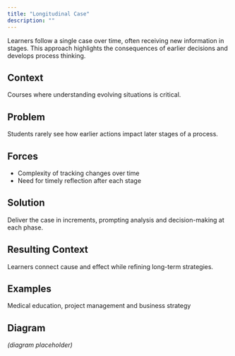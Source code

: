 ```yaml
---
title: "Longitudinal Case"
description: ""
---
```


Learners follow a single case over time, often receiving new information in stages. This approach highlights the consequences of earlier decisions and develops process thinking.

## Context
Courses where understanding evolving situations is critical.

## Problem
Students rarely see how earlier actions impact later stages of a process.

## Forces
- Complexity of tracking changes over time
- Need for timely reflection after each stage

## Solution
Deliver the case in increments, prompting analysis and decision-making at each phase.

## Resulting Context
Learners connect cause and effect while refining long-term strategies.

## Examples
Medical education, project management and business strategy

## Diagram
*(diagram placeholder)*
